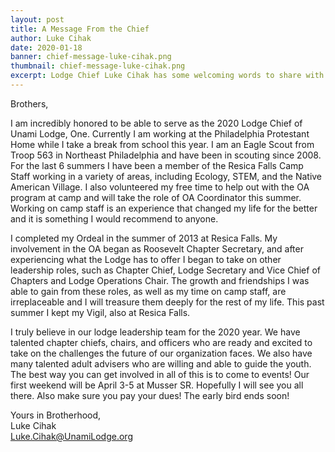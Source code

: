 ```yaml
---
layout: post
title: A Message From the Chief
author: Luke Cihak
date: 2020-01-18
banner: chief-message-luke-cihak.png
thumbnail: chief-message-luke-cihak.png
excerpt: Lodge Chief Luke Cihak has some welcoming words to share with the members of Unami Lodge, One.
---
```


Brothers,

I am incredibly honored to be able to serve as the 2020 Lodge Chief of Unami Lodge, One. Currently I am working at the Philadelphia Protestant Home while I take a break from school this year. I am an Eagle Scout from Troop 563 in Northeast Philadelphia and have been in scouting since 2008. For the last 6 summers I have been a member of the Resica Falls Camp Staff working in a variety of areas, including Ecology, STEM, and the Native American Village. I also volunteered my free time to help out with the OA program at camp and will take the role of OA Coordinator this summer. Working on camp staff is an experience that changed my life for the better and it is something I would recommend to anyone.

I completed my Ordeal in the summer of 2013 at Resica Falls. My involvement in the OA began as Roosevelt Chapter Secretary, and after experiencing what the Lodge has to offer I began to take on other leadership roles, such as Chapter Chief, Lodge Secretary and Vice Chief of Chapters and Lodge Operations Chair. The growth and friendships I was able to gain from these roles, as well as my time on camp staff, are irreplaceable and I will treasure them deeply for the rest of my life. This past summer I kept my Vigil, also at Resica Falls.

I truly believe in our lodge leadership team for the 2020 year. We have talented chapter chiefs, chairs, and officers who are ready and excited to take on the challenges the future of our organization faces. We also have many talented adult advisers who are willing and able to guide the youth. The best way you can get involved in all of this is to come to events! Our first weekend will be April 3-5 at Musser SR. Hopefully I will see you all there. Also make sure you pay your dues! The early bird ends soon!

Yours in Brotherhood,<br>
Luke Cihak<br>
[Luke.Cihak@UnamiLodge.org](/contact?recipient=luke.cihak)

